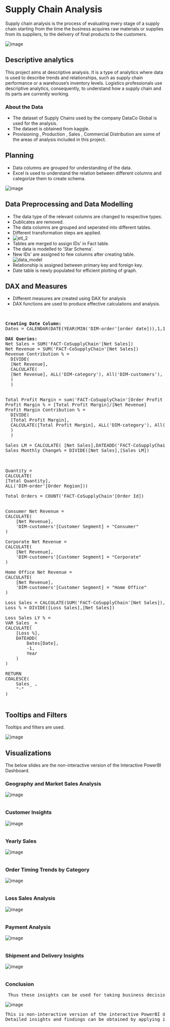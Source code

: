 # Supply Chain Analysis 

Supply chain analysis is the process of evaluating every stage of a supply chain starting from the time the business acquires raw materials or supplies from its suppliers, to the delivery of final products to the customers. 
                        

![image](https://github.com/pooja614/Data-Analytics/assets/69869583/98ef2f00-0499-41fa-99c1-57dc860ea9c0)


## Descriptive analytics
This project aims at descriptive analysis. It is a type of analytics where data is used to describe trends and relationships, such as supply chain performance or a warehouse’s inventory levels. Logistics professionals use descriptive analytics, consequently, to understand how a supply chain and its parts are currently working.  
### About the Data 
* The dataset of Supply Chains used by the company DataCo Global is used for the analysis.
* The dataset is obtained from kaggle.
* Provisioning , Production , Sales , Commercial Distribution are some of the areas of analysis included in this project. 
## Planning 
* Data columns are grouped for understanding of the data.
* Excel is used to understand the relation between different columns and categorize them to create schema.

![image](https://github.com/pooja614/PowerBI_Projects_/assets/69869583/ca8de022-32c0-4c0a-83e5-f14e9553c420)

## Data Preprocessing and Data Modelling
* The data type of the relevant columns are changed to respective types.
* Dublicates are removed. 
* The data columns are grouped and seperated into different tables.
* Different transformation steps are applied. 
* ![etl_2](https://github.com/pooja614/supply_chain/assets/69869583/775714a3-d6e0-4c46-8982-586ed23165eb)
* Tables are merged to assign IDs' in  Fact table. 
* The data is modelled to 'Star Schema'. 
* New IDs' are assigned to few columns after creating table.
![data_model](https://github.com/pooja614/supply_chain/assets/69869583/f7a220ca-9653-4fdc-8c50-8fa29f2aaf1b)
* Relationship is assigned between primary key and foreign key. 
* Date table is newly populated for efficient plotting of graph.



## DAX and Measures
* Different measures are created using DAX for analysis<br>
* DAX functions are used to produce effective calculations and analysis.
<pre>
 

<b>Creating Date Column: </b>
Dates = CALENDAR(DATE(YEAR(MIN('DIM-order'[order date])),1,1), DATE(YEAR(MAX('DIM-order'[order date])), 1,31))

<b>DAX Queries: </b>
Net Sales = SUM('FACT-CoSupplyChain'[Net Sales])
Net Revenue = SUM('FACT-CoSupplyChain'[Net Sales])
Revenue Contribution % = 
  DIVIDE(
  [Net Revenue], 
  CALCULATE(
  [Net Revenue], ALL('DIM-category'), All('DIM-customers'), All('DIM-order'), ALL('DIM-product')
  )
  )


Total Profit Margin = sum('FACT-CoSupplyChain'[Order Profit Per Order])
Profit Margin % = [Total Profit Margin]/[Net Revenue] 
Profit Margin Contribution % =
  DIVIDE(
  [Total Profit Margin], 
  CALCULATE([Total Profit Margin], ALL('DIM-category'), All('DIM-customers'), All('DIM-order'), ALL('DIM-product')
  )
  )

Sales LM = CALCULATE( [Net Sales],DATEADD('FACT-CoSupplyChain'[order date],-1,MONTH))  
Sales Monthly Change% = DIVIDE([Net Sales],[Sales LM])



Quantity = 
CALCULATE(
[Total Quantity],
ALL('DIM-order'[Order Region]))

Total Orders = COUNT('FACT-CoSupplyChain'[Order Id])


Consumer Net Revenue = 
CALCULATE(
    [Net Revenue], 
    'DIM-customers'[Customer Segment] = "Consumer"
)

Corporate Net Revenue = 
CALCULATE(
    [Net Revenue], 
    'DIM-customers'[Customer Segment] = "Corporate"
)

Home Office Net Revenue = 
CALCULATE(
    [Net Revenue], 
    'DIM-customers'[Customer Segment] = "Home Office"
)

Loss Sales = CALCULATE(SUM('FACT-CoSupplyChain'[Net Sales]),'FACT-CoSupplyChain'[Order Item Profit Ratio]<0)
Loss % = DIVIDE([Loss Sales],[Net Sales])

Loss Sales LY % = 
VAR Sales_ = 
CALCULATE(
    [Loss %], 
    DATEADD(
        Dates[Date], 
        -1, 
        Year
    )
)

RETURN 
COALESCE(
    Sales_ , 
    "-"
)

</pre>
## Tooltips and Filters
Tooltips and filters are used. 

![image](https://github.com/pooja614/Data-Analytics/assets/69869583/9d117a83-2b91-4f0a-ab78-8b037898f5bb)


## Visualizations 
The below slides are the non-interactive version of the Interactive PowerBI Dashboard. 
### Geography and Market Sales Analysis

![image](https://github.com/pooja614/Data-Analytics/assets/69869583/c9e06b66-4171-4131-9414-3fbae701ebc6)
<pre></pre>
### Customer Insights
![image](https://github.com/pooja614/Data-Analytics/assets/69869583/405082fe-16a1-4cb6-a50e-c4d9384146d0)
<pre></pre>
### Yearly Sales 
![image](https://github.com/pooja614/Data-Analytics/assets/69869583/45a9b730-3927-4199-8fce-3e315d227ec0)

<pre></pre>
### Order Timing Trends by Category
![image](https://github.com/pooja614/Data-Analytics/assets/69869583/1a0b3f22-47bd-4467-8049-2c6ab2ea964d)
<pre></pre>
### Loss Sales Analysis
![image](https://github.com/pooja614/Data-Analytics/assets/69869583/31c50df7-28a1-4fc0-842c-4f71a3703733)
<pre></pre>
### Payment Analysis

![image](https://github.com/pooja614/Data-Analytics/assets/69869583/f7d788b3-4d15-4088-95de-3ea75d31764d)
<pre></pre>
### Shipment and Delivery Insights 
![image](https://github.com/pooja614/Data-Analytics/assets/69869583/e152fb08-cc92-48ef-af56-debe53672f8c)

<pre></pre>

### Conclusion 
<pre>
 Thus these insights can be used for taking business decisions.
</pre>

![image](https://github.com/pooja614/PowerBI_Projects_/assets/69869583/7269b782-9f44-4ef2-9402-c4c7a98e61b5)
<pre>
This is non-interactive version of the interactive PowerBI dashboard. Sample insights are presented through the slide. 
Detailed insights and findings can be obtained by applying interactions. 
</pre>
